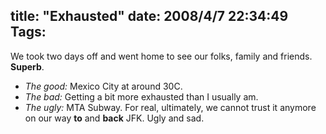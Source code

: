 title: "Exhausted"
date: 2008/4/7 22:34:49
Tags: 
---
<p>We took two days off and went home to see our folks, family and friends. <b>Superb</b>.</p>
<ul>
<li>
<i>The good:</i> Mexico City at around 30C.</li>
<li>
<i>The bad:</i> Getting a bit more exhausted than I usually am.  </li>
<li>
<i>The ugly:</i> MTA Subway. For real, ultimately, we cannot trust it anymore on our way <b>to</b> and <b>back</b> JFK. Ugly and sad. </li>
</ul>
